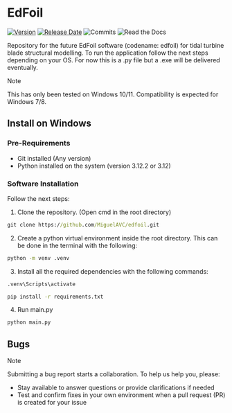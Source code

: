 # EdFoil

[![Version](https://img.shields.io/github/v/release/miguelavc/edfoil)](https://github.com/miguelavc/edfoil/releases)
[![Release Date](https://img.shields.io/github/release-date/miguelavc/edfoil)](https://github.com/miguelavc/edfoil/releases)
![Commits](https://img.shields.io/github/commit-activity/t/miguelavc/edfoil)
![Read the Docs](https://img.shields.io/readthedocs/edfoil)

Repository for the future EdFoil software (codename: edfoil) for tidal turbine blade structural modelling. To run the application follow the next steps depending on your OS. For now this is a .py file but a .exe will be delivered eventually.

> [!NOTE]  
> This has only been tested on Windows 10/11.
> Compatibility is expected for Windows 7/8.

## Install on Windows

### Pre-Requirements

- Git installed (Any version)
- Python installed on the system (version 3.12.2 or 3.12)

### Software Installation

Follow the next steps:

1. Clone the repository. (Open cmd in the root directory)

```bat
git clone https://github.com/MiguelAVC/edfoil.git
```

2. Create a python virtual environment inside the root directory. This can be done in the terminal with the following:

```bat
python -m venv .venv
```

3. Install all the required dependencies with the following commands:

```bat
.venv\Scripts\activate
```

```bat
pip install -r requirements.txt
```

4. Run main.py

```bat
python main.py
```

## Bugs

> [!NOTE]  
> Submitting a bug report starts a collaboration. To help us help you, please:  
> - Stay available to answer questions or provide clarifications if needed  
> - Test and confirm fixes in your own environment when a pull request (PR) is created for your issue 
